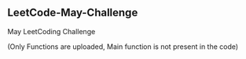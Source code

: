 ## LeetCode-May-Challenge
May LeetCoding Challenge

(Only Functions are uploaded, Main function is not present in the code)
